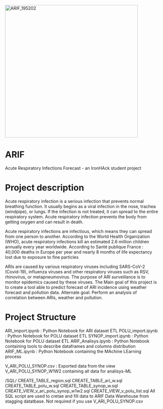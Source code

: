 <img width="436" alt="ARIF_195202" src="https://github.com/RomainCrt/ARIForecast/assets/92803717/04d9ce03-acdb-436a-9d9c-0fc915b2000c">

# ARIF
Acute Respiratory Infections Forecast - 
an IronHAck student project

# Project description
Acute respiratory infection is a serious infection that prevents normal breathing function. It usually begins as a viral infection in the nose, trachea (windpipe), or lungs. If the infection is not treated, it can spread to the entire respiratory system. Acute respiratory infection prevents the body from getting oxygen and can result in death.

Acute respiratory infections are infectious, which means they can spread from one person to another. 
According to the World Health Organization (WHO), acute respiratory infections kill an estimated 2.6 million children annually every year worldwide. According to Santé publique France : 40,000 deaths in Europe per year and nearly 8 months of life expectancy lost due to exposure to fine particles

ARIs are caused by various respiratory viruses including SARS-CoV-2 (Covid-19), influenza viruses and other respiratory viruses such as RSV, rhinovirus, or metapneumovirus. The purpose of ARI surveillance is to monitor epidemics caused by these viruses.
The Main goal of this project is to create a tool able to  predict forecast of ARI incidence using weather forecast and pollution data.
Alternate goal: Perform an analysis of correlation between ARIs, weather and pollution.


# Project Structure

ARI_import.ipynb : Python Notebook for ARI dataset ETL
POLU_import.ipynb : Python Notebook for POLU dataset ETL
SYNOP_import.ipynb : Python Notebook for POLU dataset ETL
ARIF_Analisys.ipynb  : Python Notebook containing tools to describe dataframes and columns distribution
ARIF_ML.ipynb : Python Notebook containing the MAchine LEarning process

V_ARI_POLU_SYNOP.csv : Exported data from the view V_ARI_POLU_SYNOP_W1W2 containing all data for analisys-ML

/SQL/
CREATE_TABLE_region.sql
CREATE_TABLE_ari_w.sql
CREATE_TABLE_polu_w.sql
CREATE_TABLE_synop_w.sql
CREATE_VIEW_v_ari_polu_synop_w1w2.sql
CREATE_VIEW_v_polu_list.sql
All SQL script are used to cretae and fill data to ARIF Data Warehouse from stagging datatbase.
Not required if you use V_ARI_POLU_SYNOP.csv
